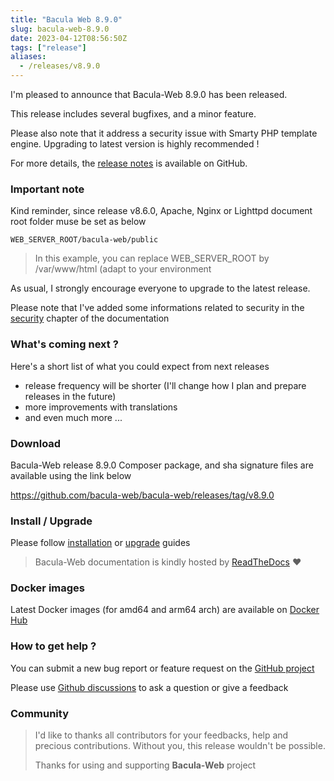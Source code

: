 ```yaml
---
title: "Bacula Web 8.9.0"
slug: bacula-web-8.9.0
date: 2023-04-12T08:56:50Z
tags: ["release"]
aliases:
  - /releases/v8.9.0
---
```


I'm pleased to announce that Bacula-Web 8.9.0 has been released.

This release includes several bugfixes, and a minor feature.  

Please also note that it address a security issue with Smarty PHP template engine. Upgrading to latest version is highly recommended !

For more details, the [release notes](https://github.com/bacula-web/bacula-web/releases/tag/v8.9.0) is available on GitHub.

### Important note

Kind reminder, since release v8.6.0, Apache, Nginx or Lighttpd document root folder muse be set as below

``` shell
WEB_SERVER_ROOT/bacula-web/public
```

> In this example, you can replace WEB_SERVER_ROOT by /var/www/html (adapt to your environment

As usual, I strongly encourage everyone to upgrade to the latest release.

Please note that I've added some informations related to security in the [security](https://docs.bacula-web.org/en/latest/01_about/security.html) chapter of the documentation

### What's coming next ?

Here's a short list of what you could expect from next releases

- release frequency will be shorter (I'll change how I plan and prepare releases in the future)
- more improvements with translations
- and even much more ...

### Download

Bacula-Web release 8.9.0 Composer package, and sha signature files are available using the link below

https://github.com/bacula-web/bacula-web/releases/tag/v8.9.0

### Install / Upgrade

Please follow [installation](https://docs.bacula-web.org/en/latest/02_install/index.html) or [upgrade](https://docs.bacula-web.org/en/latest/02_install/upgrade.html) guides

> Bacula-Web documentation is kindly hosted by [ReadTheDocs](https://readthedocs.org/) :heart:

### Docker images

Latest Docker images (for amd64 and arm64 arch) are available on [Docker Hub](https://hub.docker.com/r/baculaweb/bacula-web)

### How to get help ?

You can submit a new bug report or feature request on the [GitHub project](https://github.com/bacula-web/bacula-web/issues)

Please use [Github discussions](https://github.com/bacula-web/bacula-web/discussions) to ask a question
or give a feedback

### Community

> I'd like to thanks all contributors for your feedbacks, help and precious contributions.
> Without you, this release wouldn't be possible.
>
> Thanks for using and supporting **Bacula-Web** project
